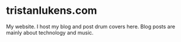 # tristanlukens.com

My website. I host my blog and post drum covers here. Blog posts are mainly about technology and music.
